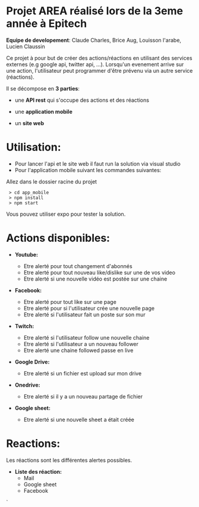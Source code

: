# Projet AREA réalisé lors de la 3eme année à Epitech

  

**Equipe de developement**: Claude Charles, Brice Aug, Louisson l'arabe, Lucien Claussin

Ce projet à pour but de créer des actions/réactions en utilisant des services externes (e.g google api, twitter api, ...). Lorsqu'un evenement arrive sur une action, l'utilisateur peut programmer d'être prévenu via un autre service (réactions).

Il se décompose en **3 parties**:

- une **API rest** qui s'occupe des actions et des réactions

- une **application mobile**

- un **site web**

# Utilisation:

- Pour lancer l'api et le site web il faut run la solution via visual studio
- Pour l'application mobile suivant les commandes suivantes:

Allez dans le dossier racine du projet

	 > cd app_mobile
	 > npm install 
	 > npm start
Vous pouvez utiliser expo pour tester la solution.
	
# Actions disponibles:

- **Youtube:**
	- Etre alerté pour tout changement d'abonnés
	- Etre alerté pour tout nouveau like/dislike sur une de vos video
	- Etre alerté si une nouvelle vidéo est postée sur une chaine

- **Facebook:**
	- Etre alerté pour tout like sur une page
	- Etre alerté pour si l'utilisateur crée une nouvelle page
	- Etre alerté si l'utilisateur fait un poste sur son mur

- **Twitch:**
	- Etre alerté si l'utilisateur follow une nouvelle chaine
	- Etre alerté si l'utilisateur a un nouveau follower
	- Etre alerté une chaine followed passe en live

- **Google Drive:**
	- Etre alerté si un fichier est upload sur mon drive

- **Onedrive:**
	- Etre alerté si il y a un nouveau partage de fichier

- **Google sheet:**
	- Etre alerté si une nouvelle sheet a était créée

# Reactions:

Les réactions sont les différentes alertes possibles.

- **Liste des réaction:**
    - Mail
    - Google sheet
    - Facebook
    

		

`